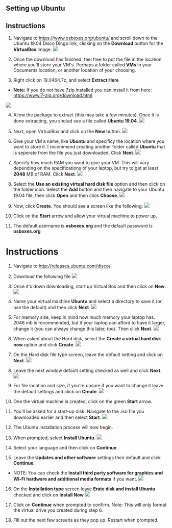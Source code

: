 ## Setting up Ubuntu

## Instructions

1. Navigate to https://www.osboxes.org/ubuntu/ and scroll down to the Ubuntu 19.04 Disco Dingo link, clicking on the **Download** button for the **VirtualBox** image. 
![](images/1e.JPG)

2. Once the download has finished, feel free to put the file in the location where you'll store your VM's. Perhaps a folder called **VMs** in your Documents location, or another location of your choosing. 

3. Right click on 19.0464.7z, and select **Extract Here**
  * **Note:** If you do not have 7zip installed you can install it from here: https://www.7-zip.org/download.html 

![](images/2e.JPG)

4. Allow the package to extract (this may take a few minutes). Once it is done extracting, you sholud see a file called **Ubuntu 19.04**.
![](images/3e.JPG)

5. Next, open VirtualBox and click on the **New** button. 
![](images/4e.JPG)

6. Give your VM a name, like **Ubuntu** and specificy the location where you want to store it. I recommend creating another folder called **Ubuntu** that is seperate from the file you just downloaded. Click **Next**. 
![](images/5e.JPG)

7. Specify how much RAM you want to give your VM. This will vary depending on the specifications of your laptop, but try to get at least **2048** MB of RAM. Click **Next**. 
![](images/6e.JPG)

8. Select the **Use an existing virtual hard disk file** option and then click on the folder icon. Select the **Add** button and then navigate to your Ubuntu 19.04 file, then click **Open** and then click **Choose**. 
![](images/7e.JPG)

9. Now, click **Create**. You should see a screen like the following: 
![](images/8e.JPG)

10. Click on the **Start** arrow and allow your virtual machine to power up. 

11. The default username is **osboxes.org** and the default password is **osboxes.org**





# Instructions

1. Navigate to http://releases.ubuntu.com/disco/
  
2. Download the following file
  ![](images/1.JPG)

3. Once it's down downloading, start up Virtual Box and then click on **New**.
  ![](images/2.JPG)

4. Name your virtual machine **Ubuntu** and select a directory to save it (or use the default) and then click **Next**.
  ![](images/3.JPG)

5. For memory size, keep in mind how much memory your laptop has. 2048 mb is recommended, but if your laptop can afford to have it larger, change it (you can always change this later, too). Then click **Next**.
  ![](images/4.JPG)

6. When asked about the Hard disk, select the **Create a virtual hard disk now** option and click **Create**. 
  ![](images/5.JPG)

7. On the Hard disk file type screen, leave the default setting and click on **Next**.
  ![](images/6.JPG)

8. Leave the next window default setting checked as well and click **Next**. 
  ![](images/7.JPG)

9. For file location and size, if you're unsure if you want to change it leave the default settings and click on **Create**.
  ![](images/8.JPG)

10. One the virtual machine is created, click on the green **Start** arrow.

11. You'll be asked for a start-up disk. Navigate to the .iso file you downloaded earlier and then select **Start**.
  ![](images/9.JPG)

12. The Ubuntu installation process will now begin. 

13. When prompted, select **Install Ubuntu**.
![](images/10.JPG)

14. Select your language and then click on **Continue**.

15. Leave the **Updates and other software** settings their default and click **Continue**. 
  * NOTE: You can check the **Install third party software for graphics and Wi-Fi hardware and additional media formats** if you want.
![](images/11.JPG)

16. On the **Installation type** screen leave **Erate disk and install Ubuntu** checked and click on **Install Now**
![](images/12.JPG)

17. Click on **Continue** when prompted to confirm. Note: This will only format the virtual drive you created during step 6. 

18. Fill out the next few screens as they pop up. Restart when prompted. 

